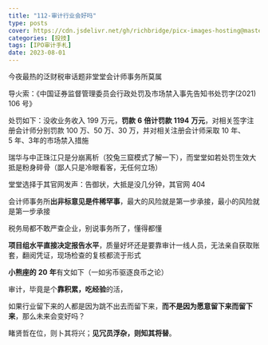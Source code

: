 ```yaml
---
title: "112-审计行业会好吗"
type: posts
cover: https://cdn.jsdelivr.net/gh/richbridge/picx-images-hosting@master/thumbnail/投技.jpg
categories: [投技]
tags: [IPO审计手札]
date: 2023-08-01
---
```

今夜最热的泛财税审话题非堂堂会计师事务所莫属

导火索：《中国证券监督管理委员会行政处罚及市场禁入事先告知书处罚字(2021) 106 号》

处罚如下：没收业务收入 199 万元，**罚款** **6** **倍计罚款** **1194** **万元**，对相关签字注册会计师分别罚款 100 万、50 万、30 万，并对相关注册会计师采取 10 年、5 年、3年的市场禁入措施

瑞华与中正珠江只是分崩离析（狡兔三窟模式了解一下），而堂堂如若处罚生效大抵是粉身碎骨（鄙人只是冷眼看客，无任何立场）

堂堂选择于其官网发声：告御状，大抵是没几分钟，其官网 404

会计师事务所**出非标意见是件稀罕事**，最大的风险就是第一步承接，最小的风险就是第一步承接

税务局都不敢严查企业，别说事务所了，懂得都懂

**项目组水平直接决定报告水平**，质量好坏还是要靠审计一线人员，无法亲自获取账套，翻阅凭证，现场检查的复核都流于形式

  

**小熊座的** **20** **年**有文如下（一如劣币驱逐良币之论）

审计，毕竟是个**靠积累，吃经验**的活，

如果行业留下来的人都是因为跳不出去而留下来，**而不是因为愿意留下来而留下来**，那么未来会变好吗？

睹贤哲在位，则卜其将兴；**见冗员浮杂，则知其将替**。